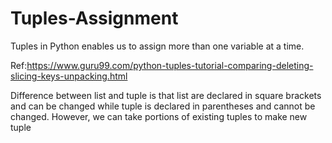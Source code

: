 # Tuples-Assignment
Tuples in Python enables us to assign more than one variable at a time. 

Ref:https://www.guru99.com/python-tuples-tutorial-comparing-deleting-slicing-keys-unpacking.html

Difference between list and tuple is that list are declared in square brackets and can be changed while tuple is declared in parentheses and cannot be changed. However, we can take portions of existing tuples to make new tuple
